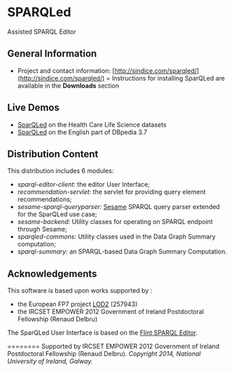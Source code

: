 # SPARQLed

Assisted SPARQL Editor

## General Information

- Project and contact information: [http://sindice.com/sparqled/](http://sindice.com/sparqled/)
= Instructions for installing SparQLed are available in the **Downloads** section

## Live Demos

- [SparQLed](http://hcls.sindice.com/sparql-editor/) on the Health Care Life Science datasets
- [SparQLed](http://demo.sindice.net/dbpedia-sparqled/) on the English part of DBpedia 3.7

## Distribution Content

This distribution includes 6 modules:
- _sparql-editor-client:_ the editor User Interface;
- _recommendation-servlet:_ the servlet for providing query element recommendations;
- _sesame-sparql-queryparser:_ [Sesame](http://www.openrdf.org/) SPARQL query parser extended for the SparQLed use case;
- _sesame-backend:_ Utility classes for operating on SPARQL endpoint through Sesame;
- _sparqled-commons:_ Utility classes used in the Data Graph Summary computation;
- _sparql-summary:_ an SPARQL-based Data Graph Summary Computation.

## Acknowledgements

This software is based upon works supported by :

* the European FP7 project [LOD2](http://lod2.eu/Welcome.html) (257943)
* the IRCSET EMPOWER 2012 Government of Ireland Postdoctoral Fellowship (Renaud Delbru)

The SparQLed User Interface is based on the [Flint SPARQL Editor](https://github.com/TSO-Openup/FlintSparqlEditor).

========
Supported by IRCSET EMPOWER 2012 Government of Ireland Postdoctoral Fellowship (Renaud Delbru).
_Copyright 2014, National University of Ireland, Galway._
